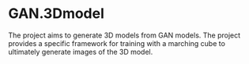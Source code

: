 # GAN.3Dmodel
The project aims to generate 3D models from GAN models. The project provides a specific framework for training with a marching cube to ultimately generate images of the 3D model.
